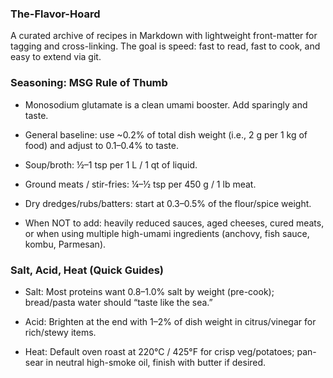 ### The-Flavor-Hoard

A curated archive of recipes in Markdown with lightweight front-matter for tagging and cross-linking. The goal is speed: fast to read, fast to cook, and easy to extend via git.

### Seasoning: MSG Rule of Thumb

 - Monosodium glutamate is a clean umami booster. Add sparingly and taste.

 - General baseline: use ~0.2% of total dish weight (i.e., 2 g per 1 kg of food) and adjust to 0.1–0.4% to taste.

 - Soup/broth: ½–1 tsp per 1 L / 1 qt of liquid.

 - Ground meats / stir-fries: ¼–½ tsp per 450 g / 1 lb meat.

 - Dry dredges/rubs/batters: start at 0.3–0.5% of the flour/spice weight.

 - When NOT to add: heavily reduced sauces, aged cheeses, cured meats, or when using multiple high-umami ingredients (anchovy, fish sauce, kombu, Parmesan).

### Salt, Acid, Heat (Quick Guides)

 - Salt: Most proteins want 0.8–1.0% salt by weight (pre-cook); bread/pasta water should “taste like the sea.”

 - Acid: Brighten at the end with 1–2% of dish weight in citrus/vinegar for rich/stewy items.

 - Heat: Default oven roast at 220°C / 425°F for crisp veg/potatoes; pan-sear in neutral high-smoke oil, finish with butter if desired.

